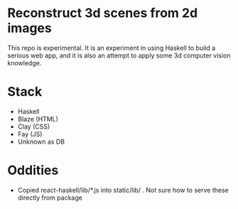 # Reconstruct 3d scenes from 2d images

This repo is experimental. It is an experiment in using Haskell to build
a serious web app, and it is also an attempt to apply some 3d
computer vision knowledge.

# Stack
  - Haskell
  - Blaze (HTML)
  - Clay (CSS)
  - Fay (JS)
  - Unknown as DB

# Oddities
  - Copied react-haskell/lib/*.js into static/lib/ . Not sure how to serve these directly from package
